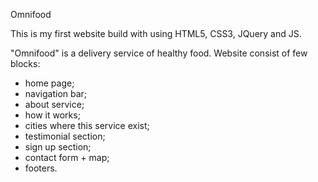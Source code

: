 Omnifood

This is my first website build with using HTML5, CSS3, JQuery and JS.

"Omnifood" is a delivery service of healthy food.
Website consist of few blocks:
- home page;
- navigation bar;
- about service;
- how it works;
- cities where this service exist;
- testimonial section;
- sign up section;
- contact form + map;
- footers.
